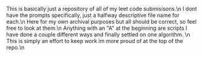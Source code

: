 This is basically just a repository of all of my leet code submisisons.\n
I dont have the prompts specifically, just a halfway descriptive file name for each.\n
Here for my own archival purposes but all should be correct, so feel free to look at them.\n
Anything with an "A" at the beginning are scripts I have done a couple different ways and finally settled on one algorithm. \n
This is simply an effort to keep work im more proud of at the top of the repo.\n


